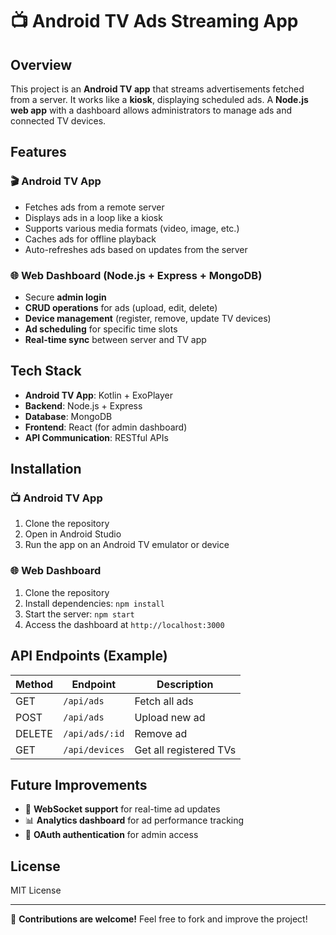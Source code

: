 # 📺 Android TV Ads Streaming App

## Overview
This project is an **Android TV app** that streams advertisements fetched from a server. It works like a **kiosk**, displaying scheduled ads. A **Node.js web app** with a dashboard allows administrators to manage ads and connected TV devices.

## Features
### 🎬 Android TV App
- Fetches ads from a remote server
- Displays ads in a loop like a kiosk
- Supports various media formats (video, image, etc.)
- Caches ads for offline playback
- Auto-refreshes ads based on updates from the server

### 🌐 Web Dashboard (Node.js + Express + MongoDB)
- Secure **admin login**
- **CRUD operations** for ads (upload, edit, delete)
- **Device management** (register, remove, update TV devices)
- **Ad scheduling** for specific time slots
- **Real-time sync** between server and TV app

## Tech Stack
- **Android TV App**: Kotlin + ExoPlayer
- **Backend**: Node.js + Express
- **Database**: MongoDB
- **Frontend**: React (for admin dashboard)
- **API Communication**: RESTful APIs

## Installation
### 📺 Android TV App
1. Clone the repository
2. Open in Android Studio
3. Run the app on an Android TV emulator or device

### 🌐 Web Dashboard
1. Clone the repository
2. Install dependencies: `npm install`
3. Start the server: `npm start`
4. Access the dashboard at `http://localhost:3000`

## API Endpoints (Example)
| Method | Endpoint | Description |
|--------|----------|-------------|
| GET | `/api/ads` | Fetch all ads |
| POST | `/api/ads` | Upload new ad |
| DELETE | `/api/ads/:id` | Remove ad |
| GET | `/api/devices` | Get all registered TVs |

## Future Improvements
- 📶 **WebSocket support** for real-time ad updates
- 📊 **Analytics dashboard** for ad performance tracking
- 🔑 **OAuth authentication** for admin access

## License
MIT License

---
🚀 **Contributions are welcome!** Feel free to fork and improve the project!



